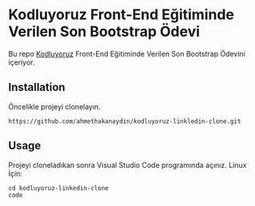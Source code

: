 # Kodluyoruz Front-End Eğitiminde Verilen Son Bootstrap Ödevi

Bu repo [Kodluyoruz](https://kodluyoruz.org) Front-End Eğitiminde Verilen Son Bootstrap Ödevini içeriyor.

## Installation
Öncelikle projeyi clonelayın.

```
https://github.com/ahmethakanaydin/kodluyoruz-linkledin-clone.git
```

## Usage
Projeyi cloneladıkan sonra Visual Studio Code programında açınız.
Linux İçin:
```
cd kodluyoruz-linkedin-clone
code
```